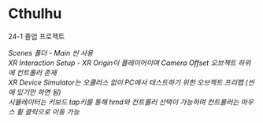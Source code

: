 # Cthulhu
 24-1 졸업 프로젝트
	
 *Scenes 폴더 - Main 씬 사용 <br/>
 XR Interaction Setup - XR Origin이 플레이어이며 Camera Offset 오브젝트 하위에 컨트롤러 존재 <br/>
 XR Device Simulator는 오큘러스 없이 PC에서 테스트하기 위한 오브젝트 프리팹 (씬에 있기만 하면 됨) <br/>
 시뮬레이터는 키보드 tap키를 통해 hmd와 컨트롤러 선택이 가능하며 컨트롤러는 마우스 휠 클릭으로 이동 가능* <br/> 

